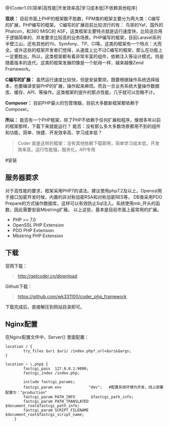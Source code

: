 @(Coder1.0)[简单|高性能|开发效率高|学习成本低|不依赖其他程序]

**现状：** 目前市面上PHP的框架数不胜数，FPM类的框架主要分为两大类：C编写的扩展，PHP编写的框架。 C编写的扩展目前比较流行的有： 鸟哥的Yaf，国外的Phalcon，和360 MISC的 ASF，这类框架主要特点就是运行速度快，比较适合用于逻辑简单的、并发要求比较高的业务场景。PHP编写的框架，目前Laravel系列半壁江山，还有其他的Yii、Symfony、TP、CI等。这类的框架有一个特点：大而全。或许这些的框架开发者们觉得，从速度上比不过C编写的框架，那么在功能上一定要胜出。所以，这类框架都有着非常丰富的组件，依赖注入等设计模式。但是随着版本的迭代，这类的框架发展的像是一个航母一样，越来越像Zend Framework。

**C编写的扩展：** 虽然运行速度比较快，但是安装繁琐，既要根据操作系统选择版本，也要编译安装PHP的扩展，操作起来麻烦。而且一旦业务系统大量操作数据库、缓存、API、等操作。这类框架的提升的那点性能，几乎就可以忽略不计。

**Composer：** 目前PHP最火的包管理器，目前大多数新框架都依赖于Composer。 

**所以：**  能否有一个PHP框架，除了PHP不依赖于任何扩展和程序，像很多年以前的框架那样，下载下来就能运行？ 
能否：没有那么多大多数场景都用不到的组件和功能，简单、快捷、开发效率高、学习成本低？

> Coder  就是这样的框架：没有其他依赖下载即用，简单学习成本低，开发效率高，运行性能强，服务化，API专用

#安装

## 服务器要求

对于高性能的要求，框架采用PHP7的语法。建议使用php7.2及以上。Openssl用于接口加密开发时候，内置的非对称加密RSA和对称加密RES等， DB类采用PDO Prepare的方式操作数据库，这样可以有效防止Sql注入。系统使用mb_开头的函数，因此需要安装Mbstring扩展。 以上这些，基本是目前市面上最常用的扩展。

- PHP >= 7.0
- OpenSSL PHP Extension
- PDO PHP Extension
- Mbstring PHP Extension

## 下载

官网下载：
> http://getcoder.cn/download

Github下载：
> https://github.com/wk331100/coder_php_framework

下载完成后，直接解压到网站目录即可。


## Nginx配置
在Nginx配置文件中，Server{} 里面配置：
```nginx
location / {
        try_files $uri $uri/ /index.php?_url=$uri&$args;
}

location ~ \.php$ {
        fastcgi_pass  127.0.0.1:9000;
        fastcgi_index /index.php;

        include fastcgi_params;
        fastcgi_param env            "dev";   #配置系统环境为开发，线上部署配置为："production"
        fastcgi_param PATH_INFO       $fastcgi_path_info;
        fastcgi_param PATH_TRANSLATED $document_root$fastcgi_path_info;
        fastcgi_param SCRIPT_FILENAME $document_root$fastcgi_script_name;
    }

```
